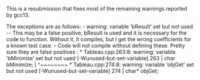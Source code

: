 This is a resubmission that fixes most of the remaining warnings reported by gcc13. 

The exceptions are as follows: 
    - warning: variable ‘bResult’ set but not used -- This may be a false positive, bResult is used and it is necessary for the code to function. Without it, it compiles, but I get the wrong coefficients for a known test case. 
    - Code will not compile without defining these. Pretty sure they are false positives :
    * Tableau.cpp:263:8: warning: variable ‘bMinimize’ set but not used [-Wunused-but-set-variable]
  263 |  char  bMinimize;
      |        ^~~~~~~~~
    * Tableau.cpp:274:8: warning: variable ‘objGet’ set but not used [-Wunused-but-set-variable]
  274 |  char* objGet;